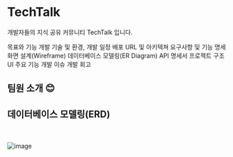 # TechTalk
개발자들의 지식 공유 커뮤니티 TechTalk 입니다.



목표와 기능
개발 기술 및 환경, 개발 일정
배포 URL 및 아키텍쳐
요구사항 및 기능 명세
화면 설계(Wireframe)
데이터베이스 모델링(ER Diagram)
API 명세서
프로젝트 구조
UI
주요 기능
개발 이슈
개발 회고


## 팀원 소개 😊





## 데이터베이스 모델링(ERD)
<br></br>
![image](https://github.com/teamSeven71/TechTalk/assets/109260733/4695ba89-5de1-417d-9f88-d4aa3ef8e258)
